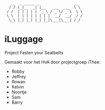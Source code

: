 ```
   __  _ _____ _                __  
  / / (_)_   _| |__   ___  ___  \ \  
 / /  | | | | | '_ \ / _ \/ _ \  \ \  
 \ \  | | | | | | | |  __/  __/  / /  
  \_\ |_| |_| |_| |_|\___|\___| /_/  
```

# iLuggage
Project Fasten your Seatbelts

Gemaakt voor het HvA door projectgroep iThee:

- Robby
- Jeffrey
- Rowan
- Kelvin
- Noortje
- Sam
- Barry

